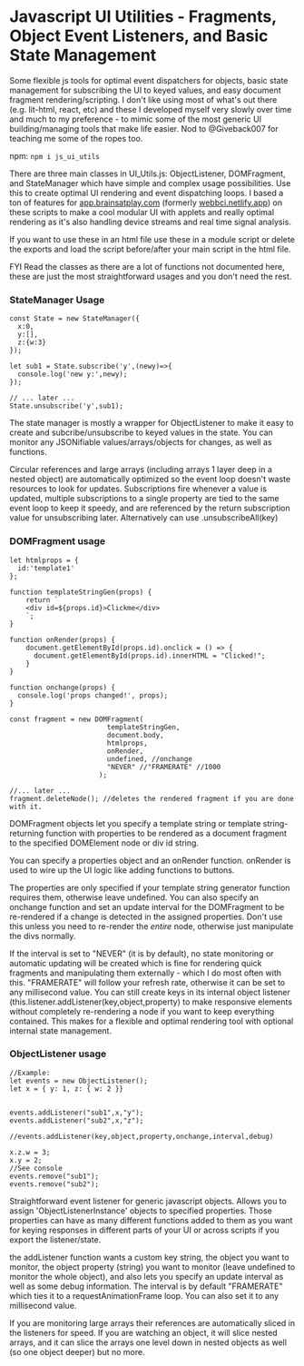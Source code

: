 # Javascript UI Utilities - Fragments, Object Event Listeners, and Basic State Management
Some flexible js tools for optimal event dispatchers for objects, basic state management for subscribing the UI to keyed values, and easy document fragment rendering/scripting. I don't like using most of what's out there (e.g. lit-html, react, etc) and these I developed myself very slowly over time and much to my preference - to mimic some of the most generic UI building/managing tools that make life easier. Nod to @Giveback007 for teaching me some of the ropes too.

npm: `npm i js_ui_utils`

There are three main classes in UI_Utils.js: ObjectListener, DOMFragment, and StateManager which have simple and complex usage possibilities. Use this to create optimal UI rendering and event dispatching loops. I based a ton of features for [app.brainsatplay.com](app.brainsatplay.com) (formerly [webbci.netlify.app](webbci.netlify.app)) on these scripts to make a cool modular UI with applets and really optimal rendering as it's also handling device streams and real time signal analysis.

If you want to use these in an html file use these in a module script or delete the exports and load the script before/after your main script in the html file.

FYI Read the classes as there are a lot of functions not documented here, these are just the most straightforward usages and you don't need the rest.

### StateManager Usage
```
const State = new StateManager({
  x:0,
  y:[],
  z:{w:3}
});

let sub1 = State.subscribe('y',(newy)=>{
  console.log('new y:',newy);
});

// ... later ...   
State.unsubscribe('y',sub1);
```
The state manager is mostly a wrapper for ObjectListener to make it easy to create and subcribe/unsubscribe to keyed values in the state. You can monitor any JSONifiable values/arrays/objects for changes, as well as functions. 

Circular references and large arrays (including arrays 1 layer deep in a nested object) are automatically optimized so the event loop doesn't waste resources to look for updates. Subscriptions fire whenever a value is updated, multiple subscriptions to a single property are tied to the same event loop to keep it speedy, and are referenced by the return subscription value for unsubscribing later. Alternatively can use .unsubscribeAll(key)

### DOMFragment usage
```
let htmlprops = {
  id:'template1'
};

function templateStringGen(props) {
    return `
    <div id=${props.id}>Clickme</div>
    `;
}

function onRender(props) {
    document.getElementById(props.id).onclick = () => { 
      document.getElementById(props.id).innerHTML = "Clicked!"; 
    }
}

function onchange(props) {
  console.log('props changed!', props);
}

const fragment = new DOMFragment(
                        templateStringGen,
                        document.body,
                        htmlprops,
                        onRender,
                        undefined, //onchange
                        "NEVER" //"FRAMERATE" //1000
                      ); 
                      
//... later ...
fragment.deleteNode(); //deletes the rendered fragment if you are done with it.

```
DOMFragment objects let you specify a template string or template string-returning function with properties to be rendered as a document fragment to the specified DOMElement node or div id string. 

You can specify a properties object and an onRender function. onRender is used to wire up the UI logic like adding functions to buttons. 

The properties are only specified if your template string generator function requires them, otherwise leave undefined. You can also specify an onchange function and set an update interval for the DOMFragment to be re-rendered if a change is detected in the assigned properties. Don't use this unless you need to re-render the *entire* node, otherwise just manipulate the divs normally.

If the interval is set to "NEVER" (it is by default), no state monitoring or automatic updating will be created which is fine for rendering quick fragments and manipulating them externally - which I do most often with this. "FRAMERATE" will follow your refresh rate, otherwise it can be set to any millisecond value. You can still create keys in its internal object listener (this.listener.addListener(key,object,property) to make responsive elements without completely re-rendering a node if you want to keep everything contained. This makes for a flexible and optimal rendering tool with optional internal state management.

### ObjectListener usage
```
//Example:
let events = new ObjectListener();
let x = { y: 1, z: { w: 2 }}


events.addListener("sub1",x,"y");
events.addListener("sub2",x,"z");

//events.addListener(key,object,property,onchange,interval,debug)

x.z.w = 3;
x.y = 2;
//See console
events.remove("sub1");
events.remove("sub2");

```

Straightforward event listener for generic javascript objects. Allows you to assign 'ObjectListenerInstance'  objects to specified properties. Those properties can have as many different functions added to them as you want for keying responses in different parts of your UI or across scripts if you export the listener/state.

the addListener function wants a custom key string, the object you want to monitor, the object property (string) you want to monitor (leave undefined to monitor the whole object), and also lets you specify an update interval as well as some debug information. The interval is by default "FRAMERATE" which ties it to a requestAnimationFrame loop. You can also set it to any millisecond value.

If you are monitoring large arrays their references are automatically sliced in the listeners for speed. If you are watching an object, it will slice nested arrays, and it can slice the arrays one level down in nested objects as well (so one object deeper) but no more.



